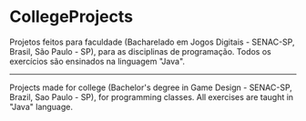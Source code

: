 # CollegeProjects
Projetos feitos para faculdade (Bacharelado em Jogos Digitais - SENAC-SP, Brasil, São Paulo - SP), para as disciplinas de programação.
Todos os exercícios são ensinados na linguagem "Java".

-----

Projects made for college (Bachelor's degree in Game Design - SENAC-SP, Brazil, Sao Paulo - SP), for programming classes.
All exercises are taught in "Java" language.
